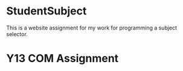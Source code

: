 # StudentSubject

This is a website assignment for my work for programming a subject selector.

# Y13 COM Assignment
